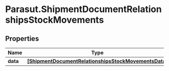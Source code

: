# Parasut.ShipmentDocumentRelationshipsStockMovements

## Properties
Name | Type | Description | Notes
------------ | ------------- | ------------- | -------------
**data** | [**[ShipmentDocumentRelationshipsStockMovementsData]**](ShipmentDocumentRelationshipsStockMovementsData.md) |  | [optional] 


